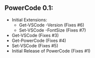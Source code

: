 ## PowerCode 0.1:

* Initial Extensions:
  * Get-VSCode -Version (Fixes #6)
  * Set-VSCode -FontSize (Fixes #7)
* Get-VSCode (Fixes #3)
* Get-PowerCode (Fixes #4)
* Set-VSCode (Fixes #5)
* Initial Release of PowerCode (Fixes #1)
